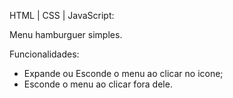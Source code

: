 HTML | CSS | JavaScript:

Menu hamburguer simples.

Funcionalidades: 
- Expande ou Esconde o menu ao clicar no icone;
- Esconde o menu ao clicar fora dele.
